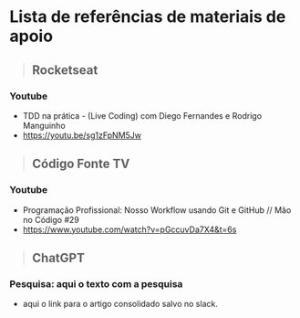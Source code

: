 # Lista de referências de materiais de apoio

> ## Rocketseat

### Youtube
* TDD na prática - (Live Coding) com Diego Fernandes e Rodrigo Manguinho
* https://youtu.be/sg1zFpNM5Jw

> ## Código Fonte TV

### Youtube
* Programação Profissional: Nosso Workflow usando Git e GitHub // Mão no Código #29
* https://www.youtube.com/watch?v=pGccuvDa7X4&t=6s

> ## ChatGPT

### Pesquisa: aqui o texto com a pesquisa
* aqui o link para o artigo consolidado salvo no slack.
